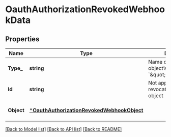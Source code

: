 # OauthAuthorizationRevokedWebhookData

## Properties

 Name       | Type                                                                                     | Description                                                               | Notes                        
------------|------------------------------------------------------------------------------------------|---------------------------------------------------------------------------|------------------------------
 **Type_**  | **string**                                                                               | Name of the affected object’s type, &#x60;\&quot;revocation\&quot;&#x60;. | [optional] [default to null] 
 **Id**     | **string**                                                                               | Not applicable, revocation is not an object                               | [optional] [default to null] 
 **Object** | [***OauthAuthorizationRevokedWebhookObject**](OauthAuthorizationRevokedWebhookObject.md) |                                                                           | [optional] [default to null] 

[[Back to Model list]](../README.md#documentation-for-models) [[Back to API list]](../README.md#documentation-for-api-endpoints) [[Back to README]](../README.md)

